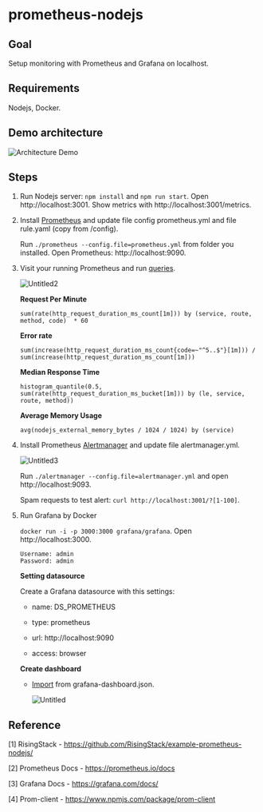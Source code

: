 # prometheus-nodejs

## Goal 
Setup monitoring with Prometheus and Grafana on localhost.

## Requirements
Nodejs, Docker.

## Demo architecture
![Architecture  Demo](https://user-images.githubusercontent.com/62415557/165236947-11de6649-30d1-4324-b219-996ac800130c.png)

## Steps
1. Run Nodejs server: `npm install` and `npm run start`. Open http://localhost:3001. Show metrics with http://localhost:3001/metrics.
2. Install [Prometheus](https://prometheus.io/download/) and update file config prometheus.yml and file rule.yaml (copy from /config).

    Run `./prometheus --config.file=prometheus.yml` from folder you installed. Open Prometheus: http://localhost:9090.
    
3. Visit your running Prometheus and run [queries](https://prometheus.io/docs/prometheus/latest/querying/basics/).

    ![Untitled2](https://user-images.githubusercontent.com/62415557/165243406-7a91ceb6-646f-4a7c-87ba-2e9cd1523d0d.PNG)
    
    **Request Per Minute**
    
    `sum(rate(http_request_duration_ms_count[1m])) by (service, route, method, code)  * 60`
    
    **Error rate**
    
    `sum(increase(http_request_duration_ms_count{code=~"^5..$"}[1m])) /  sum(increase(http_request_duration_ms_count[1m]))`
    
    **Median Response Time**
    
    `histogram_quantile(0.5, sum(rate(http_request_duration_ms_bucket[1m])) by (le, service, route, method))`

    **Average Memory Usage**
    
    `avg(nodejs_external_memory_bytes / 1024 / 1024) by (service)`

4. Install Prometheus [Alertmanager](https://prometheus.io/download/) and update file alertmanager.yml.

    ![Untitled3](https://user-images.githubusercontent.com/62415557/165243532-093e9d13-a696-4979-bb03-7e9d9d253741.PNG)

    Run `./alertmanager --config.file=alertmanager.yml` and open http://localhost:9093.
    
    Spam requests to test alert: `curl http://localhost:3001/?[1-100]`.
    
5. Run Grafana by Docker

    `docker run -i -p 3000:3000 grafana/grafana`. Open http://localhost:3000.
    
    ```
    Username: admin
    Password: admin
    ```
    
    **Setting datasource**
    
    Create a Grafana datasource with this settings:
    
    - name: DS_PROMETHEUS

    - type: prometheus

    - url: http://localhost:9090

    - access: browser

    **Create dashboard**
    
    - [Import](https://grafana.com/docs/grafana/latest/dashboards/export-import/#import-dashboard) from grafana-dashboard.json.
      
      ![Untitled](https://user-images.githubusercontent.com/62415557/165243673-7085e397-41da-4cb3-b3e4-730036f17df1.png)
      
## Reference

[1] RisingStack - https://github.com/RisingStack/example-prometheus-nodejs/

[2] Prometheus Docs - https://prometheus.io/docs

[3] Grafana Docs - https://grafana.com/docs/

[4] Prom-client - https://www.npmjs.com/package/prom-client
